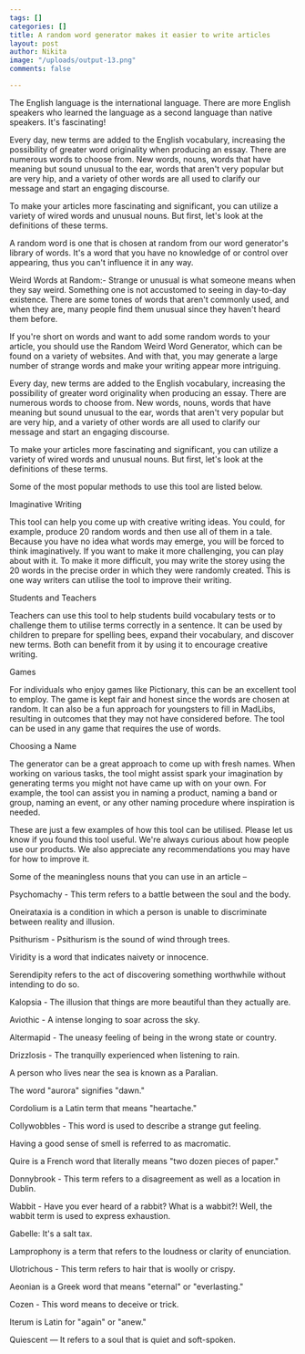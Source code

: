 ```yaml
---
tags: []
categories: []
title: A random word generator makes it easier to write articles
layout: post
author: Nikita
image: "/uploads/output-13.png"
comments: false

---
```

The English language is the international language. There are more English speakers who learned the language as a second language than native speakers. It's fascinating!

Every day, new terms are added to the English vocabulary, increasing the possibility of greater word originality when producing an essay. There are numerous words to choose from. New words, nouns, words that have meaning but sound unusual to the ear, words that aren't very popular but are very hip, and a variety of other words are all used to clarify our message and start an engaging discourse.

To make your articles more fascinating and significant, you can utilize a variety of wired words and unusual nouns. But first, let's look at the definitions of these terms.

A random word is one that is chosen at random from our word generator's library of words. It's a word that you have no knowledge of or control over appearing, thus you can't influence it in any way.

Weird Words at Random:- Strange or unusual is what someone means when they say weird. Something one is not accustomed to seeing in day-to-day existence. There are some tones of words that aren't commonly used, and when they are, many people find them unusual since they haven't heard them before.

If you're short on words and want to add some random words to your article, you should use the Random Weird Word Generator, which can be found on a variety of websites. And with that, you may generate a large number of strange words and make your writing appear more intriguing.

Every day, new terms are added to the English vocabulary, increasing the possibility of greater word originality when producing an essay. There are numerous words to choose from. New words, nouns, words that have meaning but sound unusual to the ear, words that aren't very popular but are very hip, and a variety of other words are all used to clarify our message and start an engaging discourse.

To make your articles more fascinating and significant, you can utilize a variety of wired words and unusual nouns. But first, let's look at the definitions of these terms.

Some of the most popular methods to use this tool are listed below.

Imaginative Writing

This tool can help you come up with creative writing ideas. You could, for example, produce 20 random words and then use all of them in a tale. Because you have no idea what words may emerge, you will be forced to think imaginatively. If you want to make it more challenging, you can play about with it. To make it more difficult, you may write the storey using the 20 words in the precise order in which they were randomly created. This is one way writers can utilise the tool to improve their writing.

Students and Teachers

Teachers can use this tool to help students build vocabulary tests or to challenge them to utilise terms correctly in a sentence. It can be used by children to prepare for spelling bees, expand their vocabulary, and discover new terms. Both can benefit from it by using it to encourage creative writing.

Games

For individuals who enjoy games like Pictionary, this can be an excellent tool to employ. The game is kept fair and honest since the words are chosen at random. It can also be a fun approach for youngsters to fill in MadLibs, resulting in outcomes that they may not have considered before. The tool can be used in any game that requires the use of words.

Choosing a Name

The generator can be a great approach to come up with fresh names. When working on various tasks, the tool might assist spark your imagination by generating terms you might not have came up with on your own. For example, the tool can assist you in naming a product, naming a band or group, naming an event, or any other naming procedure where inspiration is needed.

These are just a few examples of how this tool can be utilised. Please let us know if you found this tool useful. We're always curious about how people use our products. We also appreciate any recommendations you may have for how to improve it.

Some of the meaningless nouns that you can use in an article –

Psychomachy - This term refers to a battle between the soul and the body.

Oneirataxia is a condition in which a person is unable to discriminate between reality and illusion.

Psithurism - Psithurism is the sound of wind through trees.

Viridity is a word that indicates naivety or innocence.

Serendipity refers to the act of discovering something worthwhile without intending to do so.

Kalopsia - The illusion that things are more beautiful than they actually are.

Aviothic - A intense longing to soar across the sky.

Altermapid - The uneasy feeling of being in the wrong state or country.

Drizzlosis - The tranquilly experienced when listening to rain.

A person who lives near the sea is known as a Paralian.

The word "aurora" signifies "dawn."

Cordolium is a Latin term that means "heartache."

Collywobbles - This word is used to describe a strange gut feeling.

Having a good sense of smell is referred to as macromatic.

Quire is a French word that literally means "two dozen pieces of paper."

Donnybrook - This term refers to a disagreement as well as a location in Dublin.

Wabbit - Have you ever heard of a rabbit? What is a wabbit?! Well, the wabbit term is used to express exhaustion.

Gabelle: It's a salt tax.

Lamprophony is a term that refers to the loudness or clarity of enunciation.

Ulotrichous - This term refers to hair that is woolly or crispy.

Aeonian is a Greek word that means "eternal" or "everlasting."

Cozen - This word means to deceive or trick.

Iterum is Latin for "again" or "anew."

Quiescent — It refers to a soul that is quiet and soft-spoken.